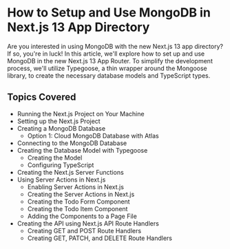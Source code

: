 # How to Setup and Use MongoDB in Next.js 13 App Directory

Are you interested in using MongoDB with the new Next.js 13 app directory? If so, you're in luck! In this article, we'll explore how to set up and use MongoDB in the new Next.js 13 App Router. To simplify the development process, we'll utilize Typegoose, a thin wrapper around the Mongoose library, to create the necessary database models and TypeScript types.

## Topics Covered

- Running the Next.js Project on Your Machine
- Setting up the Next.js Project
- Creating a MongoDB Database
    - Option 1: Cloud MongoDB Database with Atlas
- Connecting to the MongoDB Database
- Creating the Database Model with Typegoose
    - Creating the Model
    - Configuring TypeScript
- Creating the Next.js Server Functions
- Using Server Actions in Next.js
    - Enabling Server Actions in Next.js
    - Creating the Server Actions in Next.js
    - Creating the Todo Form Component
    - Creating the Todo Item Component
    - Adding the Components to a Page File
- Creating the API using Next.js API Route Handlers
    - Creating GET and POST Route Handlers
    - Creating GET, PATCH, and DELETE Route Handlers
